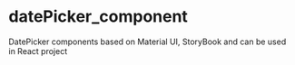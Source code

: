 # datePicker_component
DatePicker components based on Material UI, StoryBook and can be used in React project
